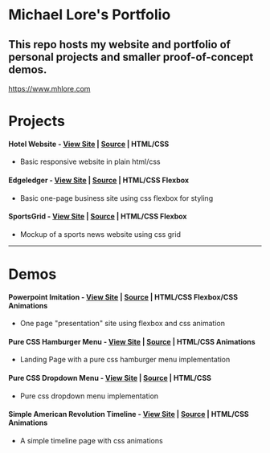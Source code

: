 # Michael Lore's Portfolio

## This repo hosts my website and portfolio of personal projects and smaller proof-of-concept demos.

https://www.mhlore.com


# Projects

#### Hotel Website - [View Site](https://mhlore.com/projects/hotel/index.html) | [Source](https://github.com/michaellore/portfolio/tree/master/projects/hotel) | HTML/CSS
* Basic responsive website in plain html/css

#### Edgeledger - [View Site](https://mhlore.com/projects/edgeledger/index.html) | [Source](https://github.com/michaellore/portfolio/tree/master/projects/edgeledger) | HTML/CSS Flexbox
* Basic one-page business site using css flexbox for styling

#### SportsGrid - [View Site](https://mhlore.com/projects/sportsgrid/index.html) | [Source](https://github.com/michaellore/portfolio/tree/master/projects/sportsgrid) | HTML/CSS Flexbox
* Mockup of a sports news website using css grid
---


# Demos

#### Powerpoint Imitation - [View Site](https://mhlore.com/concepts/presentation/index.html) | [Source](https://github.com/michaellore/portfolio/tree/master/concepts/presentation) | HTML/CSS Flexbox/CSS Animations
* One page "presentation" site using flexbox and css animation

#### Pure CSS Hamburger Menu - [View Site](https://mhlore.com/concepts/css_menus/hamburger.html) | [Source](https://github.com/michaellore/portfolio/tree/master/concepts/css_menus) | HTML/CSS Animations
* Landing Page with a pure css hamburger menu implementation

#### Pure CSS Dropdown Menu - [View Site](https://mhlore.com/concepts/css_menus/dropdown.html) | [Source](https://github.com/michaellore/portfolio/tree/master/concepts/css_menus) | HTML/CSS
* Pure css dropdown menu implementation

#### Simple American Revolution Timeline - [View Site](https://mhlore.com/concepts/revolution_timeline/index.html) | [Source](https://github.com/michaellore/portfolio/tree/master/concepts/revolution_timeline) | HTML/CSS Animations
* A simple timeline page with css animations
